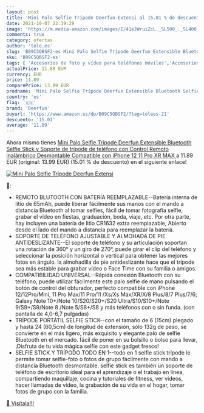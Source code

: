 ```yaml
---
layout: post
title: 'Mini Palo Selfie Trípode Deerfun Extensi al 15.01 % de descuento'
date: 2021-10-07 22:19:29
image: 'https://m.media-amazon.com/images/I/41eJWruiZcL._SL500_._SL400_.jpg'
comments: true
category: ofertas
author: 'tole.es'
slug: 'B09C5QBSF2-es Mini Palo Selfie Trípode Deerfun Extensible Bluetooth...'
sku: 'B09C5QBSF2-es'
tags: [ 'Accesorios de foto y vídeo para teléfonos móviles','Accesorios para móviles','Comunicación móvil y accesorios','Electrónica','Trípodes para teléfonos móviles','deerfun','iphone', ]
actualPrice: 11.89 EUR
currency: EUR
price: 11.89
comparePrice: 13.99 EUR
prodname: 'Mini Palo Selfie Trípode Deerfun Extensible Bluetooth Selfie Stick y Soporte de trípode de teléfono con Control Remoto inalámbrico Desmontable Compatible con iPhone 12 11 Pro XR MAX '
country: 'es'
flag: '🇪🇸'
brand: 'Deerfun'
buyurl: 'https://www.amazon.es/dp/B09C5QBSF2/?tag=tolees-21'
descuento: '15.01'
average: '11.89'
---
```


Ahora mismo tienes [Mini Palo Selfie Trípode Deerfun Extensible Bluetooth Selfie Stick y Soporte de trípode de teléfono con Control Remoto inalámbrico Desmontable Compatible con iPhone 12 11 Pro XR MAX ](https://www.amazon.es/dp/B09C5QBSF2/?tag=tolees-21) a 11.89 EUR (original: 13.99 EUR) (15.01 %  de descuento) en el siguiente enlace!

[![Mini Palo Selfie Trípode Deerfun Extensi](https://m.media-amazon.com/images/I/41eJWruiZcL._SL500_._SL400_.jpg)](https://www.amazon.es/dp/B09C5QBSF2/?tag=tolees-21)

🔎:

- REMOTO BLUTOOTH CON BATERÍA REEMPLAZABLE--Batería interna de litio de 65mAh, puede liberar fácilmente sus manos con el mando a distancia Bluetooth al tomar selfies, fácil de tomar fotografía selfie, grabar el vídeo en fiestas, graduación, boda, viaje, etc. Por otra parte, hay incluyen una batería de litio CR1632 extra reemplazable, Abierto desde el lado del mando a distancia para reemplazar la batería.
- SOPORTE DE TELÉFONO AJUSTABLE Y ALMOHADA DE PIE ANTIDESLIZANTE--El soporte de teléfono y su articulación soportan una rotación de 360° y un giro de 270°, puede girar el clip del teléfono y seleccionar la posición horizontal o vertical para obtener las mejores fotos en ángulo. la almohadilla de pie antideslizante hace que el trípode sea más estable para grabar vídeo o Face Time con su familia o amigos.
- COMPATIBILIDAD UNIVERSAL--Rápida conexión Bluetooth con su teléfono, puede utilizar fácilmente este palo selfie de mano pulsando el botón de control del obturador, perfecto compatible con iPhone 12/12Pro/Mini, 11 Pro Max/11 Pro/11 /Xs/Xs Max/XR/X/8 Plus/8/7 Plus/7/6; Galaxy Note 10+/Note 10/S20/S20+/S20 Ultra/S10/S10+/Note 9/S9+/S9/Note 8 /Note 5/S8+/S8 y más teléfonos con o sin funda. (con pantalla de 4,0-6,7 pulgadas)
- TRÍPODE PORTÁTIL SELFIE STICK--con el tamaño de 6 (15cm) plegado y hasta 24 (60,5cm) de longitud de extensión, sólo 132g de peso, se convierte en el más ligero, más exquisito y elegante palo de selfie Bluetooth en el mercado. fácil de poner en su bolsillo o bolso para llevar, ¡Disfruta de tu vida mágica selfie con este gadget fresco!
- SELFIE STICK Y TRÍPODO TODO EN 1--todo en 1 selfie stick trípode le permite tomar selfie-foto o fotos de grupo fácilmente con mando a distancia Bluetooth desmontable. selfie stick es también un soporte de teléfono de escritorio ideal para el aprendizaje o el trabajo en línea, compartiendo maquillaje, cocina y tutoriales de fitness, ver videos, hacer llamadas de vídeo, la grabación de su vida en el hogar, tomar fotos de grupo con la familia.

[🛒 Visítala!!!](https://www.amazon.es/dp/B09C5QBSF2/?tag=tolees-21)
